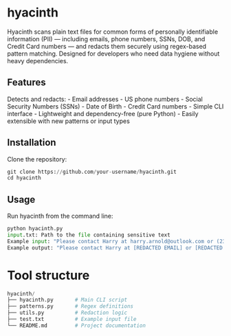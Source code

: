 # hyacinth
Hyacinth scans plain text files for common forms of personally identifiable information (PII) — including emails, phone numbers, SSNs, DOB, and Credit Card numbers — and redacts them securely using regex-based pattern matching. Designed for developers who need data hygiene without heavy dependencies.

## Features
Detects and redacts:
    - Email addresses
    - US phone numbers
    - Social Security Numbers (SSNs)
    - Date of Birth
    - Credit Card numbers
    - Simple CLI interface
    - Lightweight and dependency-free (pure Python)
    - Easily extensible with new patterns or input types

## Installation
Clone the repository:
```python
git clone https://github.com/your-username/hyacinth.git
cd hyacinth
```
## Usage
Run hyacinth from the command line:
```python
python hyacinth.py
input.txt: Path to the file containing sensitive text
Example input: "Please contact Harry at harry.arnold@outlook.com or (232) 786-9982. His SSN is 321-09-3219 & his birthday is 03-21-1980. He paid with 4151 1110 2162 1951 and the backup was 5507-9823-0220-3304. Thanks!"
Example output: "Please contact Harry at [REDACTED EMAIL] or [REDACTED PHONE]. His SSN is [REDACTED SSN] & his birthday is [REDACTED DOB]. He paid with [REDACTED CREDIT CARD] and the backup was [REDACTED CREDIT CARD] Thanks!"
```

# Tool structure
```python
hyacinth/
├── hyacinth.py       # Main CLI script
├── patterns.py       # Regex definitions
├── utils.py          # Redaction logic
├── test.txt          # Example input file
└── README.md         # Project documentation
```
